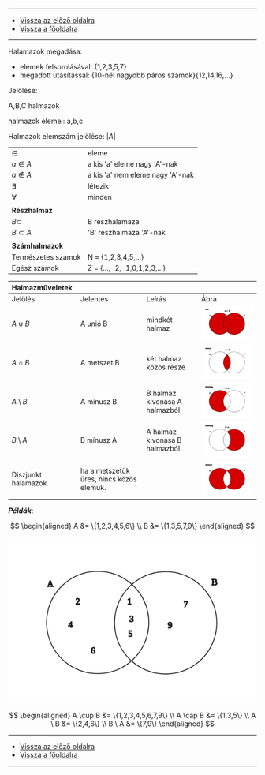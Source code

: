 
---

- [Vissza az előző oldalra](../matematika.md)
- [Vissza a főoldalra](../../../../README.md)

---

Halamazok megadása:
 - elemek felsorolásával: {1,2,3,5,7}
 - megadott utasítással: {10-nél nagyobb páros számok}{12,14,16,...}

Jelölése:

A,B,C halmazok

halmazok elemei: a,b,c

Halmazok elemszám jelölése: $|A|$

|  |  |
| :-- | :-- |
| $\in$ | eleme |
| $a \in A$ | a kis 'a' eleme nagy 'A'-nak |
| $a \notin A$ | a kis 'a' nem eleme nagy 'A'-nak |
| ∃ | létezik |
| $\forall$ | minden |
|  |  |
| **Részhalmaz** |  |
| $B \subset$ | B részhalamaza |
| $B \subset A$ | 'B' részhalmaza 'A'-nak |
|  |  |
| **Számhalmazok** |  |
| Természetes számok | N = {1,2,3,4,5,...} |
| Egész számok | Z = {...,-2,-1,0,1,2,3,...} |

| Halmazműveletek |  |  |  |
| :-- | :-- | :-- | :-- |
| Jelölés | Jelentés | Leírás | Ábra |
| $A \cup B$ | A&nbsp;unió&nbsp;B | mindkét halmaz | <img src='../images/matematika_halmaz-unio.svg' alt='unio' width='384'> |
| $A \cap B$ | A&nbsp;metszet&nbsp;B | két halmaz közös része | <img src='../images/matematika_halmaz-metszet.svg' alt='metszet' width='384'> |
| $A$ \ $B$ | A&nbsp;mínusz&nbsp;B | B halmaz kivonása A halmazból | <img src='../images/matematika_halmaz-kulonbseg-001.svg' alt='különbség_A-B' width='384'> | 
| $B$ \ $A$ | B&nbsp;mínusz&nbsp;A | A halmaz kivonása B halmazból | <img src='../images/matematika_halmaz-kulonbseg-002.svg' alt='különbség_B-A' width='384'> |
| Diszjunkt halamazok | ha a metszetük üres, nincs közös elemük. |  | <img src='../images/matematika_halmaz-diszjunkt.svg' alt='diszjunkt' width='384'> |

***Példák***:

$$
\begin{aligned}
A &= \{1,2,3,4,5,6\} \\
B &= \{1,3,5,7,9\}
\end{aligned}
$$

<img src='../images/matematika_halmaz-pelda-001.svg' alt='példa' width='512'>

$$
\begin{aligned}
A \cup B &= \{1,2,3,4,5,6,7,9\} \\
A \cap B &= \{1,3,5\} \\
A \ B &= \{2,4,6\} \\
B \ A &= \{7,9\}
\end{aligned}
$$

---

- [Vissza az előző oldalra](../matematika.md)
- [Vissza a főoldalra](../../../../README.md)

---